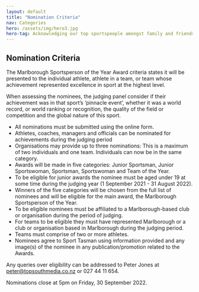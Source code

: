 ```yaml
---
layout: default
title: "Nomination Criteria"
nav: Categories
hero: /assets/img/hero3.jpg
hero-tag: Acknowledging our top sportspeople amongst family and friends
---
```


## Nomination Criteria

The Marlborough Sportsperson of the Year Award criteria states it will be presented to the individual
athlete, athlete in a team, or team whose achievement represented excellence in sport at the highest
level.

When assessing the nominees, the judging panel consider if their achievement was in that sport’s
‘pinnacle event’, whether it was a world record, or world ranking or recognition, the quality of the field or
competition and the global nature of this sport.

- All nominations must be submitted using the online form.
- Athletes, coaches, managers and officials can be nominated for achievements during the judging
period
- Organisations may provide up to three nominations: This is a maximum of two individuals and one
team. Individuals can now be in the same category.
- Awards will be made in five categories: Junior Sportsman, Junior Sportswoman, Sportsman,
Sportswoman and Team of the Year.
- To be eligible for junior awards the nominee must be aged under 19 at some time during the judging
year (1 September 2021 - 31 August 2022).
- Winners of the five categories will be chosen from the full list of nominees and will be eligible for
the main award, the Marlborough Sportsperson of the Year.
- To be eligible nominees must be affiliated to a Marlborough-based club or organisation during the
period of judging.
- For teams to be eligible they must have represented Marlborough or a club or organisation based
in Marlborough during the judging period.
- Teams must comprise of two or more athletes.
- Nominees agree to Sport Tasman using information provided and any image(s) of the nominee in
any publication/promotion related to the Awards.

Any queries over eligibility can be addressed to Peter Jones at peter@topsouthmedia.co.nz or 027 44 11 654.

Nominations close at 5pm on Friday, 30 September 2022.
